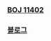 ### [BOJ 11402](https://www.acmicpc.net/problem/11402)  
### [블로그](https://killerwhale0917.tistory.com/7)  
